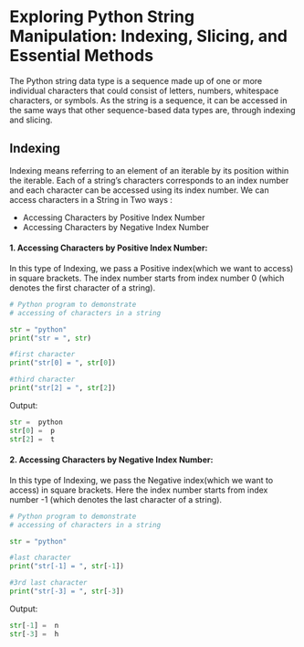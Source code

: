 # Exploring Python String Manipulation: Indexing, Slicing, and Essential Methods

The Python string data type is a sequence made up of one or more individual characters that could consist of letters, numbers, whitespace characters, or symbols. As the string is a sequence, it can be accessed in the same ways that other sequence-based data types are, through indexing and slicing.

## Indexing
Indexing means referring to an element of an iterable by its position within the iterable. Each of a string’s characters corresponds to an index number and each character can be accessed using its index number. We can access characters in a String in Two ways :

- Accessing Characters by Positive Index Number
- Accessing Characters by Negative Index Number

#### 1. Accessing Characters by Positive Index Number:
 In this type of Indexing, we pass a Positive index(which we want to access) in square brackets. The index number starts from index number 0 (which denotes the first character of a string).

```python
# Python program to demonstrate
# accessing of characters in a string

str = "python"
print("str = ", str)

#first character
print("str[0] = ", str[0])

#third character
print("str[2] = ", str[2])

```
Output:
```python
str =  python
str[0] =  p
str[2] =  t
```
#### 2. Accessing Characters by Negative Index Number:

In this type of Indexing, we pass the Negative index(which we want to access) in square brackets. Here the index number starts from index number -1 (which denotes the last character of a string).
    
```python
# Python program to demonstrate
# accessing of characters in a string

str = "python"

#last character
print("str[-1] = ", str[-1])

#3rd last character
print("str[-3] = ", str[-3])
```
Output:
```python
str[-1] =  n
str[-3] =  h
```